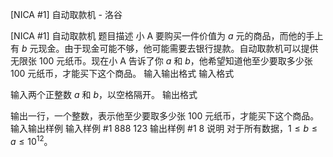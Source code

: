 



[NICA #1] 自动取款机 - 洛谷














[NICA #1] 自动取款机
题目描述
小 A 要购买一件价值为 $a$ 元的商品，而他的手上有 $b$ 元现金。由于现金可能不够，他可能需要去银行提款。自动取款机可以提供无限张 $100$ 元纸币。现在小 A 告诉了你 $a$ 和 $b$，他希望知道他至少要取多少张 $100$ 元纸币，才能买下这个商品。
输入输出格式
输入格式

输入两个正整数 $a$ 和 $b$，以空格隔开。
输出格式

输出一行，一个整数，表示他至少要取多少张 $100$ 元纸币，才能买下这个商品。
输入输出样例
输入样例 #1
888 123
输出样例 #1
8
说明
对于所有数据，$1 \leq b\leq a \leq 10^{12}$。






